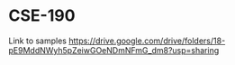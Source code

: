 # CSE-190


Link to samples https://drive.google.com/drive/folders/18-pE9MddNWyh5pZeiwGOeNDmNFmG_dm8?usp=sharing

